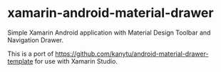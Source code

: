 # xamarin-android-material-drawer
Simple Xamarin Android application with Material Design Toolbar and Navigation Drawer.

This is a port of https://github.com/kanytu/android-material-drawer-template for use with Xamarin Studio. 
